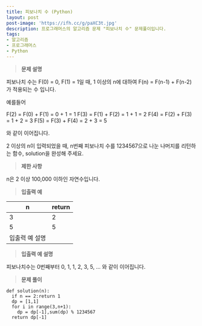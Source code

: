 ```yaml
---
title: 피보나치 수 (Python)
layout: post
post-image: 'https://ifh.cc/g/paXC3t.jpg'
description: 프로그래머스의 알고리즘 문제 "피보나치 수" 문제풀이입니다.
tags:
- 알고리즘
- 프로그래머스
- Python
---
```



>**문제 설명**

피보나치 수는 F(0) = 0, F(1) = 1일 때, 1 이상의 n에 대하여 F(n) = F(n-1) + F(n-2) 가 적용되는 수 입니다.

예를들어


F(2) = F(0) + F(1) = 0 + 1 = 1
F(3) = F(1) + F(2) = 1 + 1 = 2
F(4) = F(2) + F(3) = 1 + 2 = 3
F(5) = F(3) + F(4) = 2 + 3 = 5


와 같이 이어집니다.

2 이상의 n이 입력되었을 때, n번째 피보나치 수를 1234567으로 나눈 나머지를 리턴하는 함수, solution을 완성해 주세요.

>**제한 사항**


n은 2 이상 100,000 이하인 자연수입니다.


>**입출력 예**

| n | return |
|--|--|
| 3 | 2 |
| 5 | 5 |
| 입출력 예 설명 |

>**입출력 예 설명**

피보나치수는 0번째부터 0, 1, 1, 2, 3, 5, ... 와 같이 이어집니다.

>**문제 풀이**

	def solution(n):
	  if n == 2:return 1
	  dp = [1,1]
	  for i in range(3,n+1):
	    dp = dp[-1],sum(dp) % 1234567
	  return dp[-1]




